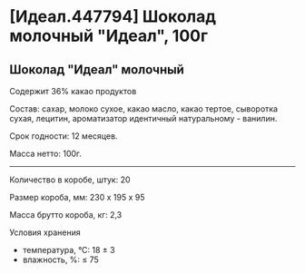 # [Идеал.447794] Шоколад молочный "Идеал", 100г

## Шоколад "Идеал" молочный

Содержит 36% какао продуктов

Состав: сахар, молоко сухое, какао масло, какао тертое, сыворотка сухая, лецитин, ароматизатор идентичный натуральному - ванилин.

Срок годности: 12 месяцев.

Масса нетто: 100г.

---

Количество в коробе, штук: 20

Размер короба, мм: 230 х 195 х 95

Масса брутто короба, кг: 2,3

Условия хранения
- температура, °С: 18 ± 3
- влажность, %: ≤ 75
